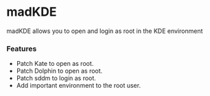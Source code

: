 # madKDE
madKDE allows you to open and login as root in the KDE environment

### Features
- Patch Kate to open as root.
- Patch Dolphin to open as root.
- Patch sddm to login as root.
- Add important environment to the root user.
